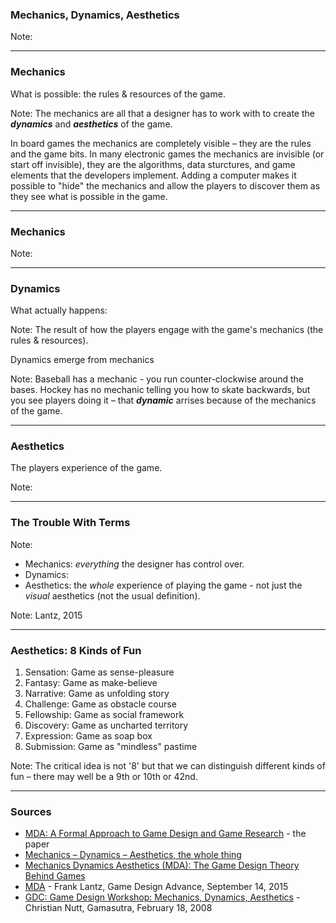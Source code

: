 ### Mechanics, Dynamics, Aesthetics

Note:

---

### Mechanics

What is possible: the rules & resources of the game.

Note: The mechanics are all that a designer has to work with to create the ***dynamics*** and ***aesthetics*** of the game.

In board games the mechanics are completely visible – they are the rules and the game bits. In many electronic games the mechanics are invisible (or start off invisible), they are the algorithms, data sturctures, and game elements that the developers implement. Adding a computer makes it possible to "hide" the mechanics and allow the players to discover them as they see what is possible in the game.

---

### Mechanics

Note:

---

### Dynamics

What actually happens: 

Note: The result of how the players engage with the game's mechanics (the rules & resources).

Dynamics emerge from mechanics

Note: Baseball has a mechanic - you run counter-clockwise around the bases. Hockey has no mechanic telling you how to skate backwards, but you see players doing it – that ***dynamic*** arrises because of the mechanics of the game.

---

### Aesthetics

The players experience of the game.

Note:

---

### The Trouble With Terms

Note:

* Mechanics: *everything* the designer has control over.
* Dynamics:
* Aesthetics: the *whole* experience of playing the game - not just the *visual* aesthetics (not the usual definition).

Note: Lantz, 2015

---

### Aesthetics: 8 Kinds of Fun

1. Sensation: Game as sense-pleasure
1. Fantasy: Game as make-believe
1. Narrative: Game as unfolding story
1. Challenge: Game as obstacle course	 	
1. Fellowship: Game as social framework
1. Discovery: Game as uncharted territory
1. Expression: Game as soap box
1. Submission: Game as "mindless" pastime

Note: The critical idea is not '8' but that we can distinguish different kinds of fun – there may well be a 9th or 10th or 42nd.

---

### Sources

* [MDA: A Formal Approach to Game Design and Game Research](http://www.cs.northwestern.edu/~hunicke/pubs/MDA.pdf) - the paper
* [Mechanics – Dynamics – Aesthetics, the whole thing](https://www.jesperjuul.net/ludologist/2004/06/29/mechanics-dynamics-aesthetics-the-whole-thing/)
* [Mechanics Dynamics Aesthetics (MDA): The Game Design Theory Behind Games](http://gamedevelopertips.com/mechanics-dynamics-aesthetics-game-design-theory-behind-games/)
* [MDA](http://gamedesignadvance.com/?p=2995) - Frank Lantz, Game Design Advance, September 14, 2015
* [GDC: Game Design Workshop: Mechanics, Dynamics, Aesthetics](https://www.gamasutra.com/view/news/108415/GDC_Game_Design_Workshop_Mechanics_Dynamics_Aesthetics.php) - Christian Nutt, Gamasutra, February 18, 2008

